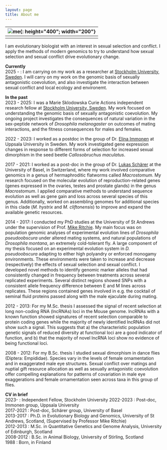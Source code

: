 ```yaml
---
layout: page
title: About me
---
```


|![me](/img/me_2022_eimmonen.jpg){: height="400"; width="200"}|  
|--|
||

I am evolutionary biologist with an interest in sexual selection and conflict. I apply the methods of modern genomics to try to understand how sexual selection and sexual conflict drive evolutionary change. 

**Currently**  
2025 - : I am carrying on my work as a researcher at [Stockholm University, Sweden](https://www.su.se/english/profiles/axwi1185-1.644092). I will carry on my work on the genomic basis of sexually antagonistic coevolution, and also investigate the interaction between sexual conflict and local ecology and environemt.

**In the past**  
2023 - 2025: I was a Marie Sklodowska Curie Actions independent research fellow at [Stockholm University, Sweden](https://www.su.se/english/profiles/axwi1185-1.644092). My work focused on understanding the genomic basis of sexually antagonistic coevolution. My ongoing project investigates the consequences of natural variation in the sex-peptide network of *Drosophila melanogaster* on outcomes of mating interactions, and the fitness consequences for males and females.

2022 - 2023: I worked as a postdoc in the group of Dr. [Elina Immonen](https://immonenelina.wordpress.com/) at Uppsala University in Sweden. My work investigated gene expression changes in response to different forms of selection for increased sexual dimorphism in the seed beetle *Callosobruchus maculatus*.

2017 - 2021: I worked as a post-doc in the group of Dr. [Lukas Schärer](http://evolution.unibas.ch/scharer/) at the University of Basel, in Switzerland, where my work involved comparative genomics in a genus of hermaphroditic flatworms called *Macrostomum*. My research focused on the molecular evolution of reproduction-related genes (genes expressed in the ovaries, testes and prostate glands) in the genus *Macrostomum*. I applied comparative methods to understand sequence evolution as well as gene gain and loss across several species of this genus. Additionally, worked on assembling genomes for additional species in this clade (*M. hystrix* and *M. cliftonensis*) to improve and expand the available genetic resources.

2014 - 2017: I conducted my PhD studies at the University of St Andrews under the supervision of Prof. [Mike Ritchie](). My main focus was on population genomic analyses of experimental evolution lines of *Drosophila pseudoobscura* under altered mating systems, and natural populations of *Drosophila montana*, an extremely cold-tolerant fly. A large component of my thesis focused on an experimental evolution system in *D. pseudoobscura* adapting to either high polyandry or enforced monogamy environments. These environments were taken to increase and decrease (respectively) the effects of sexual selection and sexual conflict. I developed novel methods to identify genomic marker alleles that had consistently changed in frequency between treatments across several replicated experiments. Several distinct regions showed SNPs with a consistent allele frequency difference between E and M lines across replicates. These regions contained genes involved in e.g. the cocktail of seminal fluid proteins passed along with the male ejaculate during mating.

2012 - 2013: For my M.Sc. thesis I assessed the signal of recent selection at long non-coding RNA (lncRNAs) loci in the Mouse genome. lncRNAs with a known function showed signatures of recent selection comparable to protein coding genes while the majority of newly identified lncRNAs did not show such a signal. This suggests that a) the characteristic population genetic signals of reduced diversity at functional loci are a good indicator of function, and b) that the majority of novel lncRNA loci show no evidence of being functional loci.

2008 - 2012: For my B.Sc. thesis I studied sexual dimorphism in dance flies (Diptera: Empididae). Species vary in the levels of female ornamentation and in exaggerated male eye structures. Sexual conflict over matings and nuptial gift resource allocation as well as sexually antagonistic coevolution offer compelling explanations for patterns of covariation in male eye exaggerations and female ornamentation seen across taxa in this group of flies.

**CV in brief**  
2023-	  :	Independent Fellow, Stockholm University
2022-2023 : Post-doc, Immonen group, Uppsala University  
2017-2021 : Post-doc, Schärer group, University of Basel  
2013-2017 : Ph.D. in Evolutionary Biology and Genomics, University of St Andrews, Scotland, (Supervised by Professor Mike Ritchie)  
2012-2013 : M.Sc. in Quantitative Genetics and Genome Analysis, University of Edinburgh, Scotland  
2008-2012 : B.Sc. in Animal Biology, University of Stirling, Scotland  
1988 : Born, in Finland  
